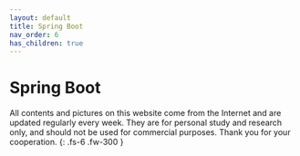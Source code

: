 ```yaml
---
layout: default
title: Spring Boot
nav_order: 6
has_children: true
---
```


# Spring Boot

All contents and pictures on this website come from the Internet and are updated regularly every week. They are for personal study and research only, and should not be used for commercial purposes. Thank you for your cooperation.
{: .fs-6 .fw-300 }




